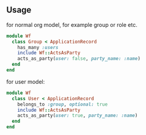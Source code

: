 ## Usage


for normal org model, for example group or role etc.

```ruby
module Wf
  class Group < ApplicationRecord
    has_many :users 
    include Wf::ActsAsParty
    acts_as_party(user: false, party_name: :name)
  end
end
```

for user model:

```ruby
module Wf
  class User < ApplicationRecord
    belongs_to :group, optional: true
    include Wf::ActsAsParty
    acts_as_party(user: true, party_name: :name)
  end
end
```